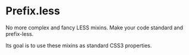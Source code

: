 Prefix.less
===========

No more complex and fancy LESS mixins. Make your code standard and prefix-less. 

Its goal is to use these mixins as standard CSS3 properties.
